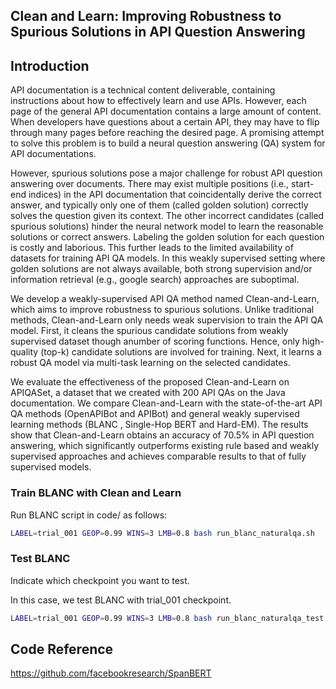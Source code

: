 ## Clean and Learn: Improving Robustness to Spurious Solutions in API Question Answering

## Introduction

API documentation is a technical content deliverable, containing instructions about how to effectively learn and use APIs. However, each page of the general API documentation contains a large amount of content. When developers have questions about a certain API, they may have to flip through many pages before reaching the desired page. A promising attempt to solve this problem is to build a neural question answering (QA) system for API documentations.

However, spurious solutions pose a major challenge for robust API question answering over documents. There may exist multiple positions (i.e., start-end indices) in the API documentation that coincidentally derive the correct answer, and typically only one of them (called golden solution) correctly solves the question given its context. The other incorrect candidates (called spurious solutions) hinder the neural network model to learn the reasonable solutions or correct answers. Labeling the golden solution for each question is costly and laborious. This further leads to the limited availability of datasets for training API QA models. In this weakly supervised setting where golden solutions are not always available, both strong supervision and/or information retrieval (e.g., google search) approaches are suboptimal.

We  develop  a  weakly-supervised  API  QA  method  named Clean-and-Learn, which aims to improve robustness to spurious solutions. Unlike traditional methods, Clean-and-Learn only needs weak supervision to train the API QA model. First, it cleans the spurious candidate solutions from weakly supervised dataset though anumber of scoring functions. Hence, only high-quality (top-k) candidate solutions are involved for training. Next, it learns a robust QA model via multi-task learning on the selected candidates.


We evaluate the effectiveness of the proposed Clean-and-Learn on APIQASet, a dataset that we created with 200 API QAs on the Java documentation. We compare Clean-and-Learn with the state-of-the-art API QA methods (OpenAPIBot and APIBot) and general weakly supervised learning methods (BLANC , Single-Hop BERT  and Hard-EM). The results show that Clean-and-Learn obtains an accuracy of 70.5% in API question answering, which significantly outperforms existing  rule  based  and  weakly  supervised  approaches  and  achieves  comparable results to that of fully supervised models.



### Train BLANC with Clean and Learn

Run BLANC script in code/ as follows:

```bash
LABEL=trial_001 GEOP=0.99 WINS=3 LMB=0.8 bash run_blanc_naturalqa.sh
```

### Test BLANC

Indicate which checkpoint you want to test.

In this case, we test BLANC with trial_001 checkpoint.

```bash
LABEL=trial_001 GEOP=0.99 WINS=3 LMB=0.8 bash run_blanc_naturalqa_test.sh
```

## Code Reference

https://github.com/facebookresearch/SpanBERT

